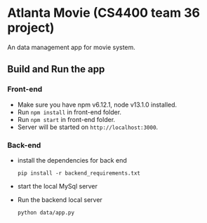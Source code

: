 # Atlanta Movie (CS4400 team 36 project)
An data management app for movie system. 

## Build and Run the app

### Front-end
- Make sure you have npm v6.12.1, node v13.1.0 installed.
- Run ```npm install``` in front-end folder.
- Run ```npm start``` in front-end folder.
- Server will be started on ```http://localhost:3000```.

### Back-end
- install the dependencies for back end

  ```pip install -r backend_requirements.txt```
- start the local MySql server
- Run the backend local server
  
  ```python data/app.py```
